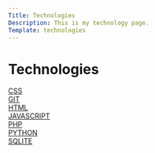 ```yaml
---
Title: Technologies
Description: This is my technology page.
Template: technologies
---
```


Technologies
==========================

<div class="box col2">
    <a href="%base_url%?technology/css">CSS</a>
</div>

<div class="box">
    <a href="%base_url%?technology/git">GIT</a>
</div>

<div class="box row2">
    <a href="%base_url%?technology/html">HTML</a>
</div>

<div class="box col2 row2">
    <a href="%base_url%?technology/javascript">JAVASCRIPT</a>
</div>

<div class="box col3">
    <a href="%base_url%?technology/php">PHP</a>
</div>

<div class="box">
    <a href="%base_url%?technology/python">PYTHON</a>
</div>

<div class="box col2">
    <a href="%base_url%?technology/sqlite">SQLITE</a>
</div>
